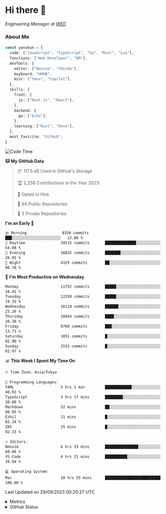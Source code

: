 # Hi there&nbsp;:wave:

<!-- ![Alt text](https://spotify-recently-played-readme.vercel.app/api?user=31kynbuubkiu3r4qh4hjuaglhfay) -->

_Engineering Manager at [WED](https://github.com/wedinc)_

### About Me

```ts
const yanskun = {
  code: ["JavaScript", "TypeScript", "Go", "Rust", "Lua"],
  functions: ["Web Developer", "EM"],
  devTools: {
    editor: ["Neovim", "VSCode"],
    keyboard: "HHKB",
    misc: ["tmux", "Copilot"],
  },
  skills: {
    front: {
      js: ["Nuxt.js", "React"],
    },
    backend: {
      go: ["Echo"],
    },
    learning: ["Rust", "Deno"],
  },
  most_favirite: "GitHub",
}
```

<!--START_SECTION:waka-->
![Code Time](http://img.shields.io/badge/Code%20Time-492%20hrs%2011%20mins-blue)

**🐱 My GitHub Data** 

> 📦 117.5 kB Used in GitHub's Storage 
 > 
> 🏆 2,258 Contributions in the Year 2023
 > 
> 💼 Opted to Hire
 > 
> 📜 94 Public Repositories 
 > 
> 🔑 3 Private Repositories 
 > 
**I'm an Early 🐤** 

```text
🌞 Morning                8350 commits        ███░░░░░░░░░░░░░░░░░░░░░░   13.08 % 
🌆 Daytime                34515 commits       ██████████████░░░░░░░░░░░   54.08 % 
🌃 Evening                16625 commits       ███████░░░░░░░░░░░░░░░░░░   26.05 % 
🌙 Night                  4329 commits        ██░░░░░░░░░░░░░░░░░░░░░░░   06.78 % 
```
📅 **I'm Most Productive on Wednesday** 

```text
Monday                   11752 commits       █████░░░░░░░░░░░░░░░░░░░░   18.41 % 
Tuesday                  12350 commits       █████░░░░░░░░░░░░░░░░░░░░   19.35 % 
Wednesday                16119 commits       ██████░░░░░░░░░░░░░░░░░░░   25.26 % 
Thursday                 10454 commits       ████░░░░░░░░░░░░░░░░░░░░░   16.38 % 
Friday                   8760 commits        ███░░░░░░░░░░░░░░░░░░░░░░   13.73 % 
Saturday                 1851 commits        █░░░░░░░░░░░░░░░░░░░░░░░░   02.90 % 
Sunday                   2533 commits        █░░░░░░░░░░░░░░░░░░░░░░░░   03.97 % 
```


📊 **This Week I Spent My Time On** 

```text
🕑︎ Time Zone: Asia/Tokyo

💬 Programming Languages: 
YAML                     5 hrs 1 min         ████████████░░░░░░░░░░░░░   46.02 % 
TypeScript               3 hrs 17 mins       ████████░░░░░░░░░░░░░░░░░   30.08 % 
Markdown                 52 mins             ██░░░░░░░░░░░░░░░░░░░░░░░   08.05 % 
Ezhil                    21 mins             █░░░░░░░░░░░░░░░░░░░░░░░░   03.34 % 
INI                      15 mins             █░░░░░░░░░░░░░░░░░░░░░░░░   02.33 % 

🔥 Editors: 
Neovim                   6 hrs 33 mins       ███████████████░░░░░░░░░░   60.06 % 
VS Code                  4 hrs 21 mins       ██████████░░░░░░░░░░░░░░░   39.94 % 

💻 Operating System: 
Mac                      10 hrs 55 mins      █████████████████████████   100.00 % 
```


 Last Updated on 29/09/2023 00:20:27 UTC
<!--END_SECTION:waka-->

<details>
  <summary>Metrics</summary>
  <img src="https://github.com/yanskun/yanskun/blob/main/github-metrics.svg" alt="Metrics">
</details>

<details>
  <summary>GitHub Status</summary>
  <picture>
    <source media="(prefers-color-scheme: dark)" srcset="https://raw.githubusercontent.com/yanskun/yanskun/master/profile-summary-card-output/nord_dark/0-profile-details.svg">
   <img src="https://raw.githubusercontent.com/yanskun/yanskun/master/profile-summary-card-output/default/0-profile-details.svg">
  </picture>
  <br>
  <picture>
    <source media="(prefers-color-scheme: dark)" srcset="https://raw.githubusercontent.com/yanskun/yanskun/master/profile-summary-card-output/nord_dark/1-repos-per-language.svg">
   <img src="https://raw.githubusercontent.com/yanskun/yanskun/master/profile-summary-card-output/default/1-repos-per-language.svg">
  </picture>
  <picture>
    <source media="(prefers-color-scheme: dark)" srcset="https://raw.githubusercontent.com/yanskun/yanskun/master/profile-summary-card-output/nord_dark/2-most-commit-language.svg">
   <img src="https://raw.githubusercontent.com/yanskun/yanskun/master/profile-summary-card-output/default/2-most-commit-language.svg">
  </picture>
  <br>
  <picture>
    <source media="(prefers-color-scheme: dark)" srcset="https://raw.githubusercontent.com/yanskun/yanskun/master/profile-summary-card-output/nord_dark/3-stats.svg">
   <img src="https://raw.githubusercontent.com/yanskun/yanskun/master/profile-summary-card-output/default/3-stats.svg">
  </picture>
  <picture>
    <source media="(prefers-color-scheme: dark)" srcset="https://raw.githubusercontent.com/yanskun/yanskun/master/profile-summary-card-output/nord_dark/4-productive-time.svg">
   <img src="https://raw.githubusercontent.com/yanskun/yanskun/master/profile-summary-card-output/default/4-productive-time.svg">
  </picture>
</details>
